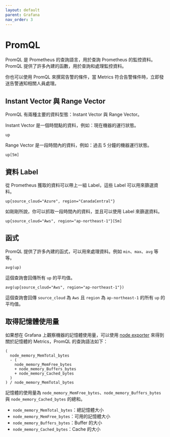 ```yaml
---
layout: default
parent: Grafana
nav_order: 3
---
```


# PromQL

PromQL 是 Prometheus 的查詢語言，用於查詢 Prometheus 的監控資料。PromQL 提供了許多內建的函數，用於查詢和處理監控資料。

你也可以使用 PromQL 來撰寫告警的條件，當 Metrics 符合告警條件時，立即發送告警通知相關人員處理。

## Instant Vector 與 Range Vector

PromQL 有兩種主要的資料型態：Instant Vector 與 Range Vector。

Instant Vector 是一個時間點的資料，例如：現在機器的運行狀態。

```text
up
```

Range Vector 是一段時間內的資料，例如：過去 5 分鐘的機器運行狀態。

```text
up[5m]
```

## 資料 Label

從 Prometheus 獲取的資料可以帶上一組 Label，這些 Label 可以用來篩選資料。

```text
up{source_cloud="Azure", region="CanadaCentral"}
```

如剛剛所說，你可以抓取一段時間內的資料，並且可以使用 Label 來篩選資料。

```text
up{source_cloud="Aws", region="ap-northeast-1"}[5m]
```

## 函式

PromQL 提供了許多內建的函式，可以用來處理資料。例如 `min`、`max`、`avg` 等等。

```text
avg(up)
```

這個查詢會回傳所有 `up` 的平均值。

```text
avg(up{source_cloud="Aws", region="ap-northeast-1"})
```

這個查詢會回傳 `source_cloud` 為 `Aws` 且 `region` 為 `ap-northeast-1` 的所有 `up` 的平均值。

## 取得記憶體使用量

如果想在 Grafana 上觀察機器的記憶體使用量，可以使用 [node exporter](https://github.com/prometheus/node_exporter) 來得到關於記憶體的 Metrics，PromQL 的查詢語法如下：

```text
(
  node_memory_MemTotal_bytes
  - (
    node_memory_MemFree_bytes
    + node_memory_Buffers_bytes
    + node_memory_Cached_bytes
  )
) / node_memory_MemTotal_bytes
```

記憶體的使用量為 `node_memory_MemFree_bytes`、`node_memory_Buffers_bytes` 與 `node_memory_Cached_bytes` 的總和。

- `node_memory_MemTotal_bytes`：總記憶體大小
- `node_memory_MemFree_bytes`：可用的記憶體大小
- `node_memory_Buffers_bytes`：Buffer 的大小
- `node_memory_Cached_bytes`：Cache 的大小

